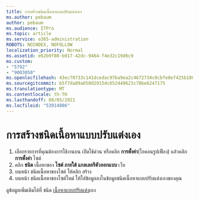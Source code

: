 ```yaml
---
title: การสร้างชนิดเนื้อหาแบบปรับแต่งเอง
ms.author: pebaum
author: pebaum
ms.audience: ITPro
ms.topic: article
ms.service: o365-administration
ROBOTS: NOINDEX, NOFOLLOW
localization_priority: Normal
ms.assetid: e62b9f80-b017-42dc-9464-f4e32c19d6c9
ms.custom:
- "5792"
- "9003050"
ms.openlocfilehash: 43ec70733c141dcedac97ba9ea2c4672734c0cbfe0ef425b180bd5cd5fa1fd5f
ms.sourcegitcommit: b5f7da89a650d2915dc652449623c78be6247175
ms.translationtype: MT
ms.contentlocale: th-TH
ms.lasthandoff: 08/05/2021
ms.locfileid: "53914886"
---
```

# <a name="create-custom-content-types"></a>การสร้างชนิดเนื้อหาแบบปรับแต่งเอง

1. เลือกรายการที่คุณต้องการใช้งานบน เปิดใช้ด่วน หรือคลิก **การตั้งค่า**(ไอคอนรูปเฟือง) แล้วคลิก **การตั้งค่า** ไซต์
2. คลิก **ชนิด**  เนื้อหาของ  **ไซต์ ภายใต้ แกลเลอรีตัวออกแบบ** เว็บ
3. บนหน้า ชนิดเนื้อหาของไซต์ ให้คลิก สร้าง
4. บนหน้า ชนิดเนื้อหาของไซต์ใหม่ ให้ใส่ข้อมูลลงในข้อมูลชนิดเนื้อหาแบบปรับแต่งเองของคุณ

ดูข้อมูลเพิ่มเติมได้ที่ ชนิด  [เนื้อหาแบบปรับแต่ง](https://support.microsoft.com/office/e1277a2e-a1e8-4473-9126-91a0647766e5#__toc323548991)เอง